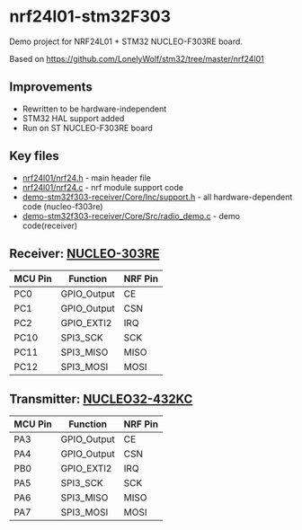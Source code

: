 # nrf24l01-stm32F303
Demo project for NRF24L01 + STM32 NUCLEO-F303RE board.

Based on https://github.com/LonelyWolf/stm32/tree/master/nrf24l01

Improvements
--
 
 - Rewritten to be hardware-independent
 - STM32 HAL support added
 - Run on ST NUCLEO-F303RE board
 
 Key files
 ---
 
 - [nrf24l01/nrf24.h](nrf24l01/nrf24.h) - main header file
 - [nrf24l01/nrf24.c](nrf24l01/nrf24.c) - nrf module support code
 - [demo-stm32f303-receiver/Core/Inc/support.h](demo-stm32f303-receiver/Core/Inc/support.h) - all hardware-dependent code (nucleo-f303re)
 - [demo-stm32f303-receiver/Core/Src/radio_demo.c](demo-stm32f303-receiver/Core/Src/radio_demo.c) - demo code(receiver)
 
 Receiver: [NUCLEO-303RE](demo-stm32f303-receiver/demo-stm32f303-receiver.pdf)
--
| MCU Pin | Function | NRF Pin |
|-----|----------|--------|
|PC0|GPIO_Output|CE|
|PC1|GPIO_Output|CSN|
|PC2|GPIO_EXTI2|IRQ|
|PC10|	SPI3_SCK	|SCK|
|PC11|	SPI3_MISO	|MISO|
|PC12|	SPI3_MOSI	|MOSI|

Transmitter: [NUCLEO32-432KC](demo-stm32l432-transmitter/demo-stm32l432-transmitter.pdf)
--
| MCU Pin | Function | NRF Pin |
|-----|----------|--------|
|PA3|GPIO_Output|CE|
|PA4|GPIO_Output|CSN|
|PB0|GPIO_EXTI2|IRQ|
|PA5|	SPI3_SCK	|SCK|
|PA6|	SPI3_MISO	|MISO|
|PA7|	SPI3_MOSI	|MOSI|
